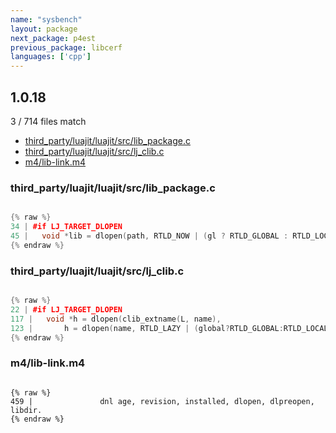 ```yaml
---
name: "sysbench"
layout: package
next_package: p4est
previous_package: libcerf
languages: ['cpp']
---
```

## 1.0.18
3 / 714 files match

 - [third_party/luajit/luajit/src/lib_package.c](#third_partyluajitluajitsrclib_packagec)
 - [third_party/luajit/luajit/src/lj_clib.c](#third_partyluajitluajitsrclj_clibc)
 - [m4/lib-link.m4](#m4lib-linkm4)

### third_party/luajit/luajit/src/lib_package.c

```cpp

{% raw %}
34 | #if LJ_TARGET_DLOPEN
45 |   void *lib = dlopen(path, RTLD_NOW | (gl ? RTLD_GLOBAL : RTLD_LOCAL));
{% endraw %}

```
### third_party/luajit/luajit/src/lj_clib.c

```cpp

{% raw %}
22 | #if LJ_TARGET_DLOPEN
117 |   void *h = dlopen(clib_extname(L, name),
123 |       h = dlopen(name, RTLD_LAZY | (global?RTLD_GLOBAL:RTLD_LOCAL));
{% endraw %}

```
### m4/lib-link.m4

```

{% raw %}
459 |               dnl age, revision, installed, dlopen, dlpreopen, libdir.
{% endraw %}

```